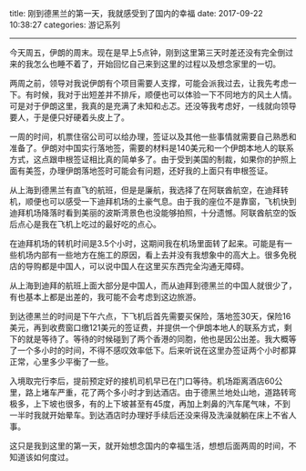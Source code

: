 title: 刚到德黑兰的第一天，我就感受到了国内的幸福
date: 2017-09-22 10:38:27
categories: 游记系列


---

今天周五，伊朗的周末。现在是早上5点钟，刚到这里第三天时差还没有完全倒过来的我怎么也睡不着了，开始回忆自己来到这里的过程以及想念家里的一切。

<!--more-->


两周之前，领导对我说伊朗有个项目需要人支撑，可能会派我过去，让我先考虑一下。有时候，我对于出短差并不排斥，顺便也可以体验一下不同地方的风土人情。可是对于伊朗这里，我真的是充满了未知和忐忑。还没等我考虑好，一线就向领导要人，于是便只好硬着头皮上了。

一周的时间，机票住宿公司可以给办理，签证以及其他一些事情就需要自己熟悉和准备了。伊朗对中国实行落地签，需要的材料是140美元和一个伊朗本地人的联系方式，这点跟申根签证相比真的简单多了。由于受到美国的制裁，如果你的护照上面有美签，办理伊朗落地签时可能会有问题，还好我的上面只有申根签证。

从上海到德黑兰有直飞的航班，但是是廉航，我选择了在阿联酋航空，在迪拜转机，顺便也可以感受一下迪拜机场的土豪气息。由于我的座位不是靠窗，飞机快到迪拜机场降落时看到美丽的波斯湾景色也没能够拍照，十分遗憾。阿联酋航空的饭后点心是我在飞机上吃过的最好吃的点心。

在迪拜机场的转机时间是3.5个小时，这期间我在机场里面转了起来。可能是有一些机场内部有一些地方在施工的原因，看上去并没有我想象中的高大上。很多免税店的导购都是中国人，可以说中国人在这里买东西完全沟通无障碍。


从上海到迪拜的航班上面大部分是中国人，而从迪拜到德黑兰的中国人就很少了，有也基本上都是出差的，我可能不会考虑到这边旅游。

到达德黑兰的时间是下午六点，下飞机后首先需要买保险，落地签30天，保险16美元，再到收费窗口缴121美元的签证费，并提供一个伊朗本地人的联系方式，剩下的就是等待了。等待的时候碰到了两个香港的同胞，他也是因公出差。我大概等了一个多小时的时间，不得不感叹效率低下。后来听说在这里办签证两个小时都算正常，心里多少平衡了一些。

入境取完行李后，提前预定好的接机司机早已在门口等待。机场距离酒店60公里，路上堵车严重，花了两个多小时才到达酒店。由于德黑兰地处山地，道路转弯极多，上下坡也很多，有的上下坡甚至有45度，再加上刺鼻的汽车尾气味，不到一半时我就开始晕车。到达酒店时办理好手续后还没来得及洗澡就躺在床上不省人事。

这只是我到这里的第一天，就开始想念国内的幸福生活，想想后面两周的时间，不知道该如何度过。

